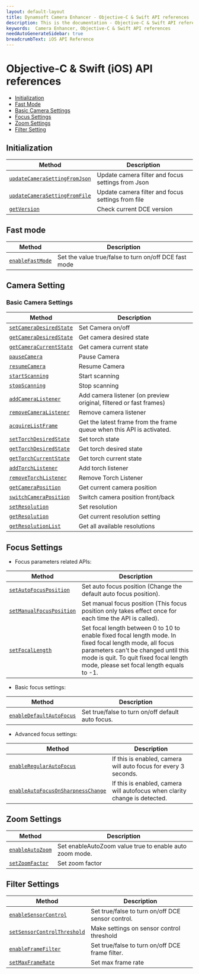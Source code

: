 ```yaml
---
layout: default-layout
title: Dynamsoft Camera Enhancer - Objective-C & Swift API references
description: This is the documentation - Objective-C & Swift API references page of Dynamsoft Camera Enhancer.
keywords:  Camera Enhancer, Objective-C & Swift API references
needAutoGenerateSidebar: true
breadcrumbText: iOS API Reference
---
```


# Objective-C & Swift (iOS) API references

- [Initialization](#initialization)
- [Fast Mode](#fast-mode)
- [Basic Camera Settings](#basic-camera-settings)
- [Focus Settings](#focus-settings)
- [Zoom Settings](#zoom-settings)
- [Filter Setting](#filter-settings)

## Initialization

| Method | Description |
|-----------------|---------------|
| [`updateCameraSettingFromJson`]({{site.ios-basic-setting}}basic-setting.html#updatecamerasettingfromjson) | Update camera filter and focus settings from Json |
| [`updateCameraSettingFromFile`]({{site.ios-basic-setting}}basic-setting.html#updatecamerasettingfromfile) | Update camera filter and focus settings from file |
| [`getVersion`]({{site.ios-basic-setting}}basic-setting.html#getversion) | Check current DCE version |

## Fast mode

| Method | Description |
|-----------------|---------------|
| [`enableFastMode`]({{site.ios-basic-setting}}basic-setting.html#enablefastmode) | Set the value true/false to turn on/off DCE fast mode |

## Camera Setting

### Basic Camera Settings

| Method | Description |
|-----------------|---------------|
| [`setCameraDesiredState`]({{site.ios-basic-setting}}basic-setting.html#camera-state) | Set Camera on/off |
| [`getCameraDesiredState`]({{site.ios-basic-setting}}basic-setting.html#camera-state) | Get camera desired state |
| [`getCameraCurrentState`]({{site.ios-basic-setting}}basic-setting.html#camera-state) | Get camera current state |
| [`pauseCamera`]({{site.ios-basic-setting}}basic-setting.html#pausecamera-and-resumecamera) | Pause Camera |
| [`resumeCamera`]({{site.ios-basic-setting}}basic-setting.html#pausecamera-and-resumecamera) | Resume Camera |
| [`startScanning`]({{site.ios-basic-setting}}basic-setting.html#stopscanning-and-startscanning) | Start scanning |
| [`stopScanning`]({{site.ios-basic-setting}}basic-setting.html#stopscanning-and-startscanning) | Stop scanning |
| [`addCameraListener`]({{site.ios-basic-setting}}basic-setting.html#addcameralistener) | Add camera listener (on preview original, filtered or fast frames) |
| [`removeCameraListener`]({{site.ios-basic-setting}}basic-setting.html#addcameralistener) | Remove camera listener |
| [`acquireListFrame`]({{site.ios-basic-setting}}basic-setting.html#acquirelistframe) | Get the latest frame from the frame queue when this API is activated. |
| [`setTorchDesiredState`]({{site.ios-basic-setting}}basic-setting.html#torch-state) | Set torch state |
| [`getTorchDesiredState`]({{site.ios-basic-setting}}basic-setting.html#torch-state) | Get torch desired state |
| [`getTorchCurrentState`]({{site.ios-basic-setting}}basic-setting.html#torch-state) | Get torch current state |
| [`addTorchListener`]({{site.ios-basic-setting}}basic-setting.html#addtorchlistener) | Add torch listener |
| [`removeTorchListener`]({{site.ios-basic-setting}}basic-setting.html#addtorchlistener) | Remove Torch Listener |
| [`getCameraPosition`]({{site.ios-basic-setting}}basic-setting.html#camera-position) | Get current camera position |
| [`switchCameraPosition`]({{site.ios-basic-setting}}basic-setting.html#camera-position) | Switch camera position front/back |
| [`setResolution`]({{site.ios-basic-setting}}basic-setting.html#resolution-settings) | Set resolution |
| [`getResolution`]({{site.ios-basic-setting}}basic-setting.html#resolution-settings) | Get current resolution setting |
| [`getResolutionList`](basic-setting/basic-setting.md#resolution-settings) | Get all available resolutions |

## Focus Settings

- Focus parameters related APIs:

| Method | Description |
|-----------------|---------------|
| [`setAutoFocusPosition`]({{site.ios-zoom-setting}}zoom-focus.html#setautofocusposition) | Set auto focus position (Change the default auto focus position). |
| [`setManualFocusPosition`]({{site.ios-zoom-setting}}zoom-focus.html#setmanualfocusposition) | Set manual focus position (This focus position only takes effect once for each time the API is called). |
| [`setFocalLength`]({{site.ios-zoom-setting}}zoom-focus.html#setfocallength) | Set focal length between 0 to 10 to enable fixed focal length mode. In fixed focal length mode, all focus parameters can't be changed until this mode is quit. To quit fixed focal length mode, please set focal length equals to -1. |

- Basic focus settings:

| Method | Description |
|-----------------|---------------|
| [`enableDefaultAutoFocus`]({{site.ios-zoom-setting}}zoom-focus.html#enabledefaultautofocus) | Set true/false to turn on/off default auto focus. |

- Advanced focus settings:

| Method | Description |
|-----------------|---------------|
| [`enableRegularAutoFocus`]({{site.ios-zoom-setting}}zoom-focus.html#enableregularautofocus) | If this is enabled, camera will auto focus for every 3 seconds. |
| [`enableAutoFocusOnSharpnessChange`]({{site.ios-zoom-setting}}zoom-focus.html#enableautofocusonsharpnesschange) | If this is enabled, camera will autofocus when clarity change is detected. |

## Zoom Settings

| Method | Description |
|-----------------|---------------|
| [`enableAutoZoom`]({{site.ios-zoom-setting}}zoom-focus.html#enableautozoom) | Set enableAutoZoom value true to enable auto zoom mode. |
| [`setZoomFactor`]({{site.ios-zoom-setting}}zoom-focus.html#setzoomfactor) | Set zoom factor |

## Filter Settings

| Method | Description |
|-----------------|---------------|
| [`enableSensorControl`]({{site.ios-filter-setting}}filter.html#enablesensorcontrol) | Set true/false to turn on/off DCE sensor control. |
|[`setSensorControlThreshold`]({{site.ios-filter-setting}}filter.html#setsensorcontrolthreshold)| Make settings on sensor control threshold |
| [`enableFrameFilter`]({{site.ios-filter-setting}}filter.html#enableframefilter) | Set true/false to turn on/off DCE frame filter. |
| [`setMaxFrameRate`]({{site.ios-filter-setting}}filter.html#setmaxframerate) | Set max frame rate |
